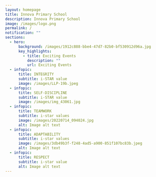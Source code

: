 ```yaml
---
layout: homepage
title: Innova Primary School
description: Innova Primary School
image: /images/logo.png
permalink: /
notification: ""
sections:
  - hero:
      background: /images/1912c888-bbe4-47d7-82b0-bf530912d96a.jpg
      key_highlights:
        - title: Exciting Events
          description: ""
          url: Exciting Events
  - infopic:
      title: INTEGRITY
      subtitle: i-STAR value
      image: /images/LLP-19b.jpeg
  - infopic:
      title: SELF-DISCIPLINE
      subtitle: i-STAR value
      image: /images/img_43061.jpg
  - infopic:
      title: TEAMWORK
      subtitle: i-star values
      image: /images/20220714_094024.jpg
      alt: Image alt text
  - infopic:
      title: ADAPTABILITY
      subtitle: i-star values
      image: /images/3db49b3f-f248-4ad5-a900-851f107bc83b.jpeg
      alt: Image alt text
  - infopic:
      title: RESPECT
      subtitle: i-star value
      alt: Image alt text
---
```

